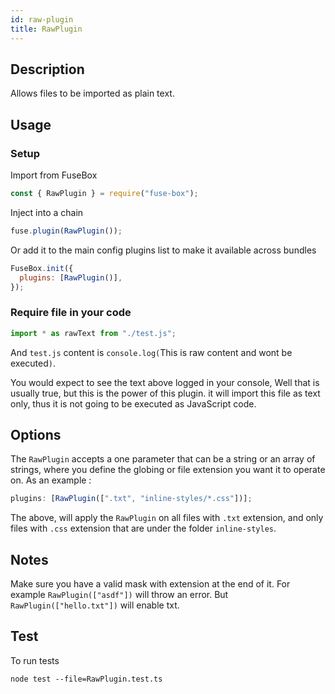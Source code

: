 ```yaml
---
id: raw-plugin
title: RawPlugin
---
```


## Description

Allows files to be imported as plain text.

## Usage

### Setup

Import from FuseBox

```js
const { RawPlugin } = require("fuse-box");
```

Inject into a chain

```js
fuse.plugin(RawPlugin());
```

Or add it to the main config plugins list to make it available across bundles

```js
FuseBox.init({
  plugins: [RawPlugin()],
});
```

### Require file in your code

```js
import * as rawText from "./test.js";
```

And `test.js` content is `console.log(`This is raw content and wont be
executed`)`.

You would expect to see the text above logged in your console, Well that is
usually true, but this is the power of this plugin. it will import this file as
text only, thus it is not going to be executed as JavaScript code.

## Options

The `RawPlugin` accepts a one parameter that can be a string or an array of
strings, where you define the globing or file extension you want it to operate
on. As an example :

```js
plugins: [RawPlugin([".txt", "inline-styles/*.css"])];
```

The above, will apply the `RawPlugin` on all files with `.txt` extension, and
only files with `.css` extension that are under the folder `inline-styles`.

## Notes

Make sure you have a valid mask with extension at the end of it. For example
`RawPlugin(["asdf"])` will throw an error. But `RawPlugin(["hello.txt"])` will
enable txt.

## Test

To run tests

```
node test --file=RawPlugin.test.ts
```
